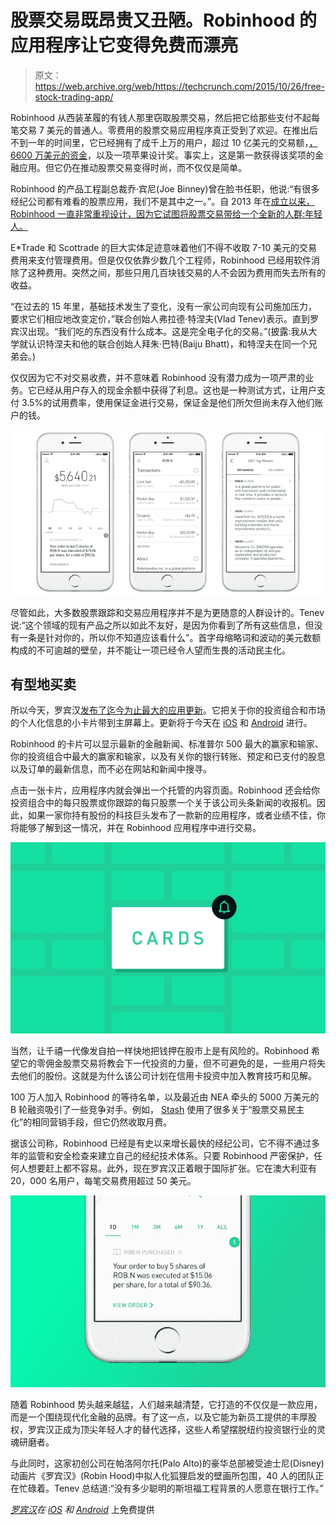 # 股票交易既昂贵又丑陋。Robinhood 的应用程序让它变得免费而漂亮

> 原文：<https://web.archive.org/web/https://techcrunch.com/2015/10/26/free-stock-trading-app/>

Robinhood 从西装革履的有钱人那里窃取股票交易，然后把它给那些支付不起每笔交易 7 美元的普通人。零费用的股票交易应用程序真正受到了欢迎。在推出后不到一年的时间里，它已经拥有了成千上万的用户，超过 10 亿美元的交易额，[，6600 万美元的资金](https://web.archive.org/web/20230326205627/https://www.crunchbase.com/organization/analyst)，以及一项苹果设计奖。事实上，这是第一款获得该奖项的金融应用。但它仍在推动股票交易变得时尚，而不仅仅是简单。

Robinhood 的产品工程副总裁乔·宾尼(Joe Binney)曾在脸书任职，他说:“有很多经纪公司都有难看的股票应用，我们不是其中之一。”。自 2013 年在[成立以来，Robinhood 一直非常重视设计，因为它试图将股票交易带给一个全新的人群:年轻人。](https://web.archive.org/web/20230326205627/https://techcrunch.com/2013/04/18/robinhood-app/)

E*Trade 和 Scottrade 的巨大实体足迹意味着他们不得不收取 7-10 美元的交易费用来支付管理费用。但是仅仅依靠少数几个工程师，Robinhood 已经用软件消除了这种费用。突然之间，那些只用几百块钱交易的人不会因为费用而失去所有的收益。

“在过去的 15 年里，基础技术发生了变化，没有一家公司向现有公司施加压力，要求它们相应地改变定价，”联合创始人弗拉德·特涅夫(Vlad Tenev)表示。直到罗宾汉出现。“我们吃的东西没有什么成本。这是完全电子化的交易。”(披露:我从大学就认识特涅夫和他的联合创始人拜朱·巴特(Baiju Bhatt)，和特涅夫在同一个兄弟会。)

仅仅因为它不对交易收费，并不意味着 Robinhood 没有潜力成为一项严肃的业务。它已经从用户存入的现金余额中获得了利息。这也是一种测试方式，让用户支付 3.5%的试用费率，使用保证金进行交易，保证金是他们所欠但尚未存入他们账户的钱。

![RHv5_threeUp-iPhone](img/dcee53cefdd400aed63e6a154215badb.png)

尽管如此，大多数股票跟踪和交易应用程序并不是为更随意的人群设计的。Tenev 说:“这个领域的现有产品之所以如此不友好，是因为你看到了所有这些信息，但没有一条是针对你的，所以你不知道应该看什么”。首字母缩略词和波动的美元数额构成的不可逾越的壁垒，并不能让一项已经令人望而生畏的活动民主化。

## 有型地买卖

所以今天，罗宾汉[发布了迄今为止最大的应用更新](https://web.archive.org/web/20230326205627/http://blog.robinhood.com/news/2015/10/16/lets-get-personal)。它把关于你的投资组合和市场的个人化信息的小卡片带到主屏幕上。更新将于今天在 [iOS](https://web.archive.org/web/20230326205627/https://itunes.apple.com/us/app/robinhood-free-stock-trading/id938003185?ls=1&mt=8) 和 [Android](https://web.archive.org/web/20230326205627/https://play.google.com/store/apps/details?id=com.robinhood.android) 进行。

Robinhood 的卡片可以显示最新的金融新闻、标准普尔 500 最大的赢家和输家、你的投资组合中最大的赢家和输家，以及有关你的银行转账、预定和已支付的股息以及订单的最新信息，而不必在网站和新闻中搜寻。

点击一张卡片，应用程序内就会弹出一个托管的内容页面。Robinhood 还会给你投资组合中的每只股票或你跟踪的每只股票一个关于该公司头条新闻的收报机。因此，如果一家你持有股份的科技巨头发布了一款新的应用程序，或者业绩不佳，你将能够了解到这一情况，并在 Robinhood 应用程序中进行交易。

![static1.squarespace](img/d97f9e17dfd47dd2ce979e5bff220f0a.png)

当然，让千禧一代像发自拍一样快地把钱押在股市上是有风险的。Robinhood 希望它的零佣金股票交易将教会下一代投资的力量，但不可避免的是，一些用户将失去他们的股份。这就是为什么该公司计划在信用卡投资中加入教育技巧和见解。

100 万人加入 Robinhood 的等待名单，以及最近由 NEA 牵头的 5000 万美元的 B 轮融资吸引了一些竞争对手。例如， [Stash](https://web.archive.org/web/20230326205627/http://www.stashinvest.com/) 使用了很多关于“股票交易民主化”的相同营销手段，但它仍然收取月费。

据该公司称，Robinhood 已经是有史以来增长最快的经纪公司，它不得不通过多年的监管和安全检查来建立自己的经纪技术体系。只要 Robinhood 严密保护，任何人想要赶上都不容易。此外，现在罗宾汉正着眼于国际扩张。它在澳大利亚有 20，000 名用户，每笔交易费用超过 50 美元。

![RHv5_GreenBG-iPhone (1)](img/5d94c4b56397dbe49bef3fa16c06b07e.png)

随着 Robinhood 势头越来越猛，人们越来越清楚，它打造的不仅仅是一款应用，而是一个围绕现代化金融的品牌。有了这一点，以及它能为新员工提供的丰厚股权，罗宾汉正成为顶尖年轻人才的替代选择，这些人希望摆脱纽约投资银行业的灵魂研磨者。

与此同时，这家初创公司在帕洛阿尔托(Palo Alto)的豪华总部被受迪士尼(Disney)动画片《罗宾汉》(Robin Hood)中拟人化狐狸启发的壁画所包围，40 人的团队正在忙碌着。Tenev 总结道:“没有多少聪明的斯坦福工程背景的人愿意在银行工作。”

*[罗宾汉](https://web.archive.org/web/20230326205627/https://www.robinhood.com/)在 [iOS](https://web.archive.org/web/20230326205627/https://itunes.apple.com/us/app/robinhood-free-stock-trading/id938003185?ls=1&mt=8) 和 [Android](https://web.archive.org/web/20230326205627/https://play.google.com/store/apps/details?id=com.robinhood.android)* 上免费提供